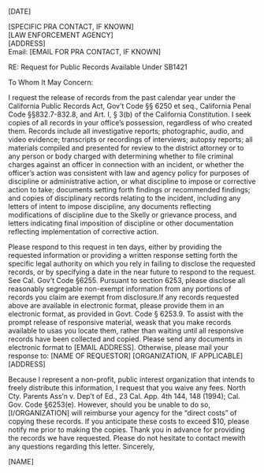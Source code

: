 [DATE]

[SPECIFIC PRA CONTACT, IF KNOWN]  
[LAW ENFORCEMENT AGENCY]  
[ADDRESS]  
Email: [EMAIL FOR PRA CONTACT, IF KNOWN]

RE: Request for Public Records Available Under SB1421

To Whom It May Concern:

I request the release of records from the past calendar year under the California Public Records Act, Gov’t Code §§ 6250 et seq., California Penal Code §§832.7-832.8, and Art. I, § 3(b) of the California Constitution. I seek copies of all records in your office’s possession, regardless of who created them. Records include all investigative reports; photographic, audio, and video evidence; transcripts or recordings of interviews; autopsy reports; all materials compiled and presented for review to the district attorney or to any person or body charged with determining whether to file criminal charges against an officer in connection with an incident, or whether the officer’s action was consistent with law and agency policy for purposes of discipline or administrative action, or what discipline to impose or corrective action to take; documents setting forth findings or recommended findings; and copies of disciplinary records relating to the incident, including any letters of intent to impose discipline, any documents reflecting modifications of discipline due to the Skelly or grievance process, and letters indicating final imposition of discipline or other documentation reflecting implementation of corrective action. 

Please respond to this request in ten days, either by providing the requested information or providing a written response setting forth the specific legal authority on which you rely in failing to disclose the requested records, or by specifying a date in the near future to respond to the request. See Cal. Gov’t Code §6255. Pursuant to section 6253, please disclose all reasonably segregable non-exempt information from any portions of records you claim are exempt from disclosure.If any records requested above are available in electronic format, please provide them in an electronic format, as provided in Govt. Code § 6253.9. To assist with the prompt release of responsive material, weask that you make records available to usas you locate them, rather than waiting until all responsive records have been collected and copied. Please send any documents in electronic format to [EMAIL ADDRESS]. Otherwise, please mail your response to: 
[NAME OF REQUESTOR]
[ORGANIZATION, IF APPLICABLE]
[ADDRESS]

Because I represent a non-profit, public interest organization that intends to freely distribute this information, I request that you waive any fees. North Cty. Parents Ass’n v. Dep’t of Ed., 23 Cal. App. 4th 144, 148 (1994); Cal. Gov. Code §6253(e). However, should you be unable to do so, [I/ORGANIZATION] will reimburse your agency for the “direct costs” of copying these records. If you anticipate these costs to exceed $10, please notify me prior to making the copies.  Thank you in advance for providing the records we have requested. Please do not hesitate to contact mewith any questions regarding this letter. Sincerely,

[NAME]

